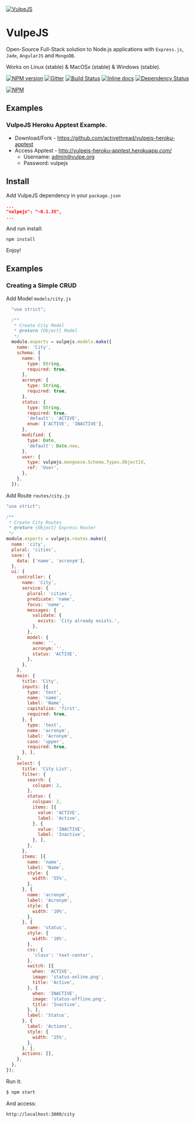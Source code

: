 [![VulpeJS](https://github.com/activethread/vulpejs/raw/master/images/vulpejs.png)](http://activethread.github.io/vulpejs/)
# VulpeJS

Open-Source Full-Stack solution to Node.js applications with `Express.js`, `Jade`, `AngularJS` and `MongoDB`.

Works on Linux (stable) & MacOSx (stable) & Windows (stable).

[![NPM version](https://badge.fury.io/js/vulpejs.svg)](http://badge.fury.io/js/vulpejs) [![Gitter](https://badges.gitter.im/activethread/vulpejs.svg)](https://gitter.im/activethread/vulpejs?utm_source=badge&utm_medium=badge&utm_campaign=pr-badge&utm_content=badge) [![Build Status](https://api.travis-ci.org/activethread/vulpejs.svg?branch=master)](https://travis-ci.org/activethread/vulpejs) [![Inline docs](http://inch-ci.org/github/activethread/vulpejs.svg?branch=master)](http://inch-ci.org/github/activethread/vulpejs) [![Dependency Status](https://david-dm.org/activethread/vulpejs.svg)](https://david-dm.org/activethread/vulpejs)

[![NPM](https://nodei.co/npm/vulpejs.png?downloads=true&downloadRank=true)](https://nodei.co/npm/vulpejs/)

## Examples

### VulpeJS Heroku Apptest Example.

- Download/Fork - https://github.com/activethread/vulpejs-heroku-apptest
- Access Apptest - http://vulpejs-heroku-apptest.herokuapp.com/
  * Username: admin@vulpe.org
  * Password: vulpejs

## Install
Add VulpeJS dependency in your `package.json`
```json
...
"vulpejs": "~0.1.35",
...
```

And run install:

    npm install

Enjoy!

## Examples

### Creating a Simple CRUD
Add Model `models/city.js`
```javascript
  "use strict";

  /**
   * Create City Model
   * @return {Object} Model
   */
  module.exports = vulpejs.models.make({
    name: 'City',
    schema: {
      name: {
        type: String,
        required: true,
      },
      acronym: {
        type: String,
        required: true,
      },
      status: {
        type: String,
        required: true,
        'default': 'ACTIVE',
        enum: ['ACTIVE', 'INACTIVE'],
      },
      modified: {
        type: Date,
        'default': Date.now,
      },
      user: {
        type: vulpejs.mongoose.Schema.Types.ObjectId,
        ref: 'User',
      },
    },
  });
```
Add Route `routes/city.js`
```javascript
"use strict";

/**
 * Create City Routes
 * @return {Object} Express Router
 */
module.exports = vulpejs.routes.make({
  name: 'city',
  plural: 'cities',
  save: {
    data: ['name', 'acronym'],
  },
  ui: {
    controller: {
      name: 'City',
      service: {
        plural: 'cities',
        predicate: 'name',
        focus: 'name',
        messages: {
          validate: {
            exists: 'City already exists.',
          },
        },
        model: {
          name: '',
          acronym: '',
          status: 'ACTIVE',
        },
      },
    },
    main: {
      title: 'City',
      inputs: [{
        type: 'text',
        name: 'name',
        label: 'Name',
        capitalize: 'first',
        required: true,
      }, {
        type: 'text',
        name: 'acronym',
        label: 'Acronym',
        case: 'upper',
        required: true,
      }, ],
    },
    select: {
      title: 'City List',
      filter: {
        search: {
          colspan: 2,
        },
        status: {
          colspan: 2,
          items: [{
            value: 'ACTIVE',
            label: 'Active',
          }, {
            value: 'INACTIVE',
            label: 'Inactive',
          }, ],
        },
      },
      items: [{
        name: 'name',
        label: 'Name',
        style: {
          width: '55%',
        },
      }, {
        name: 'acronym',
        label: 'Acronym',
        style: {
          width: '10%',
        },
      }, {
        name: 'status',
        style: {
          width: '10%',
        },
        css: {
          'class': 'text-center',
        },
        switch: [{
          when: 'ACTIVE',
          image: 'status-online.png',
          title: 'Active',
        }, {
          when: 'INACTIVE',
          image: 'status-offline.png',
          title: 'Inactive',
        }, ],
        label: 'Status',
      }, {
        label: 'Actions',
        style: {
          width: '25%',
        },
      }, ],
      actions: [],
    },
  },
});
```
Run it:

```bash
$ npm start
```
And access:
```
http://localhost:3000/city
```
